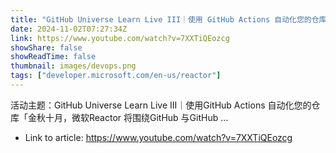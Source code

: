 ```yaml
---
title: "GitHub Universe Learn Live III｜使用 GitHub Actions 自动化您的仓库"
date: 2024-11-02T07:27:34Z
link: https://www.youtube.com/watch?v=7XXTiQEozcg
showShare: false
showReadTime: false
thumbnail: images/devops.png
tags: ["developer.microsoft.com/en-us/reactor"]
---
```

活动主题：GitHub Universe Learn Live III｜使用GitHub Actions 自动化您的仓库「金秋十月，微软Reactor 将围绕GitHub 与GitHub ...

- Link to article: https://www.youtube.com/watch?v=7XXTiQEozcg